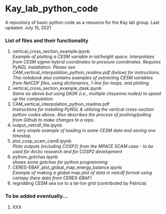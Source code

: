 # Kay_lab_python_code
A repository of basic python code as a resource for the Kay lab group.
Last updated: July 15, 2021

### List of files and their functionality
1. vertical_cross_section_example.ipynb   
*Example of plotting a CESM variable in lat/height space. Interpolates from CESM sigma-hybrid coordinates to pressure coordinates. Requires PyNGL installation. Please see CAM_vertical_interpolation_python_readme.pdf (below) for instructions.*   
*This notebook also contains examples of extracting CESM variables from NetCDF files, using dictionaries, 1-line for-loops, and plotting.*
2. vertical_cross_section_example_dask.ipynb   
*Same as above but using DASK (i.e., multiple cheyenne nodes) to speed up the computation.*
3. CAM_vertical_interpolation_python_readme.pdf   
*Instructions for installing PyNGL & utilizing the vertical cross-section python codes above. Also describes the process of pushing/pulling from Github to make changes to a repo.*
4. output_netcdf_file.ipynb  
*A very simple example of loading in some CESM data and saving one timestep.*
5. plot_cosp_scam_cam6.ipynb  
*Plots outputs (including COSP2) from the MPACE SCAM case - to be used for Arctic research and for COSP2 development*
6. python_gotchas.ipynb  
*shows some gotchas for python programming*
7. CERES-EBAF_plot_global_map_energy_balance.ipynb  
*Example of making a global map plot of data in netcdf format using cartopy (here data from CERES-EBAF)*
8. regridding CESM sea ice to a lat-lon grid (contributed by Patricia)

### To be added eventually... 
1. XXX

